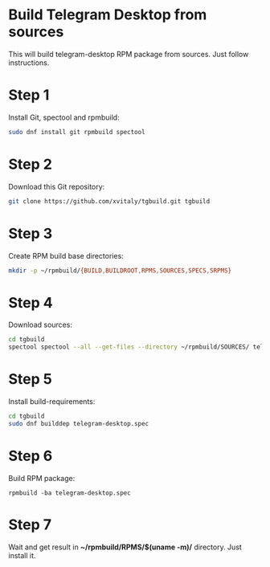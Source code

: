 # Build Telegram Desktop from sources
This will build telegram-desktop RPM package from sources. Just follow instructions.

# Step 1

Install Git, spectool and rpmbuild:
```bash
sudo dnf install git rpmbuild spectool
```

# Step 2

Download this Git repository:
```bash
git clone https://github.com/xvitaly/tgbuild.git tgbuild
```

# Step 3

Create RPM build base directories:
```bash
mkdir -p ~/rpmbuild/{BUILD,BUILDROOT,RPMS,SOURCES,SPECS,SRPMS}
```

# Step 4

Download sources:
```bash
cd tgbuild
spectool spectool --all --get-files --directory ~/rpmbuild/SOURCES/ telegram-desktop.spec
```

# Step 5

Install build-requirements:
```bash
cd tgbuild
sudo dnf builddep telegram-desktop.spec
```

# Step 6

Build RPM package:
```
rpmbuild -ba telegram-desktop.spec
```

# Step 7

Wait and get result in **~/rpmbuild/RPMS/$(uname -m)/** directory. Just install it.
